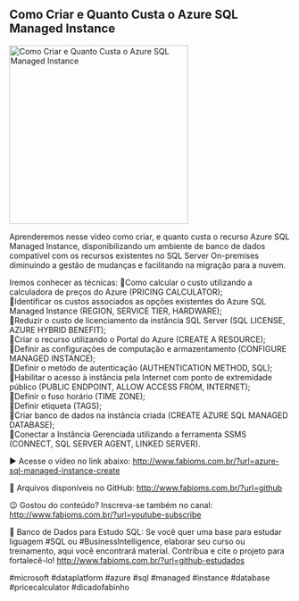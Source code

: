 ## Como Criar e Quanto Custa o Azure SQL Managed Instance

<img src="https://fabioms.com.br//uploads/youtube/cqVb3H-nNQ4.png" alt="Como Criar e Quanto Custa o Azure SQL Managed Instance" title="Azure SQL" width="320"/>

Aprenderemos nesse vídeo como criar, e quanto custa o recurso Azure SQL Managed Instance, disponibilizando um ambiente de banco de dados compatível com os recursos existentes no SQL Server On-premises diminuindo a gestão de mudanças e facilitando na migração para a nuvem.

Iremos conhecer as técnicas: 
🔹Como calcular o custo utilizando a calculadora de preços do Azure (PRICING CALCULATOR);  
🔹Identificar os custos associados as opções existentes do Azure SQL Managed Instance (REGION, SERVICE TIER, HARDWARE);  
🔹Reduzir o custo de licenciamento da instância SQL Server (SQL LICENSE, AZURE HYBRID BENEFIT);  
🔹Criar o recurso utilizando o Portal do Azure (CREATE A RESOURCE);  
🔹Definir as configurações de computação e armazentamento (CONFIGURE MANAGED INSTANCE);  
🔹Definir o metódo de autenticação  (AUTHENTICATION METHOD, SQL);  
🔹Habilitar o acesso à instância pela Internet com ponto de extremidade público (PUBLIC ENDPOINT, ALLOW ACCESS FROM, INTERNET);  
🔹Definir o fuso horário (TIME ZONE);  
🔹Definir etiqueta (TAGS);  
🔹Criar banco de dados na instância criada (CREATE AZURE SQL MANAGED DATABASE);  
🔹Conectar a Instância Gerenciada utilizando a ferramenta SSMS (CONNECT, SQL SERVER AGENT, LINKED SERVER).  

▶️ Acesse o vídeo no link abaixo:
http://www.fabioms.com.br/?url=azure-sql-managed-instance-create

📁 Arquivos disponíveis no GitHub:
http://www.fabioms.com.br/?url=github

😉 Gostou do conteúdo? Inscreva-se também no canal:
http://www.fabioms.com.br/?url=youtube-subscribe

🎁 Banco de Dados para Estudo SQL:
Se você quer uma base para estudar liguagem #SQL ou #BusinessIntelligence, elaborar seu curso ou treinamento, aqui você encontrará material. 
Contribua e cite o projeto para fortalecê-lo!
http://www.fabioms.com.br/?url=github-estudados

#microsoft #dataplatform #azure #sql #managed #instance #database #pricecalculator #dicadofabinho